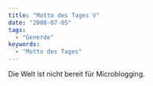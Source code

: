 ```yaml
---
title: "Motto des Tages V"
date: "2008-07-05"
tags:
  - "Generde"
keywords:
  - "Motto des Tages"
---
```


Die Welt ist nicht bereit für Microblogging.
